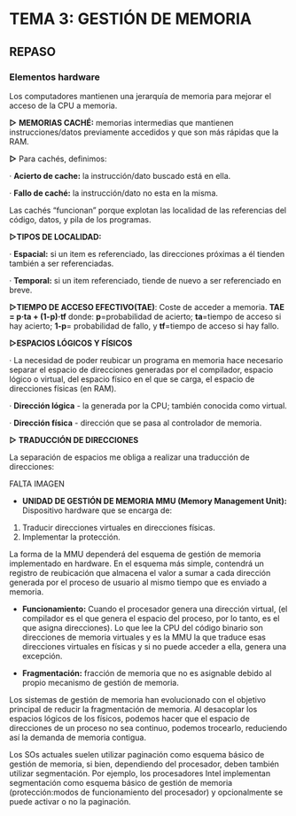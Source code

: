 # TEMA 3: GESTIÓN DE MEMORIA
## REPASO
### Elementos hardware
Los computadores mantienen una jerarquía de memoria
para mejorar el acceso de la CPU a memoria.

**▷** **MEMORIAS CACHÉ:**
memorias intermedias que mantienen instrucciones/datos
previamente accedidos y que son más rápidas que la RAM.

**▷** Para cachés, definimos:

 · **Acierto de cache:** la instrucción/dato buscado está en ella. 
 
 · **Fallo de caché:** la instrucción/dato no esta en la misma.
 
 
 
 Las cachés “funcionan” porque explotan las localidad de las
referencias del código, datos, y pila de los programas.

**▷TIPOS DE LOCALIDAD:**

 · **Espacial:** si un item es referenciado, las direcciones
próximas a él tienden también a ser referenciadas.

 · **Temporal:** si un item referenciado, tiende de nuevo a ser
referenciado en breve.

**▷TIEMPO DE ACCESO EFECTIVO(TAE)**: Coste de acceder a memoria.
**TAE = p·ta + (1-p)·tf**   donde: **p**=probabilidad de acierto; **ta**=tiempo de acceso si
hay acierto;  **1-p**= probabilidad de fallo, y **tf**=tiempo de
acceso si hay fallo.


**▷ESPACIOS LÓGICOS Y FÍSICOS**

· La necesidad de poder reubicar un programa en
memoria hace necesario separar el espacio de
direcciones generadas por el compilador, espacio
lógico o virtual, del espacio físico en el que se
carga, el espacio de direcciones físicas (en RAM).

· **Dirección lógica** - la generada por la CPU;
también conocida como virtual.

· **Dirección física** - dirección que se pasa al
controlador de memoria.

**▷ TRADUCCIÓN DE DIRECCIONES**

La separación de espacios me obliga a realizar una
traducción de direcciones:

FALTA IMAGEN

+ **UNIDAD DE GESTIÓN DE MEMORIA MMU (Memory Management Unit):**
 Dispositivo hardware que se encarga de: 
 1. Traducir direcciones virtuales en direcciones físicas.
 2. Implementar la protección.
 
La forma de la MMU dependerá del esquema de gestión
de memoria implementado en hardware. En el esquema
más simple, contendrá un registro de reubicación que
almacena el valor a sumar a cada dirección generada por
el proceso de usuario al mismo tiempo que es enviado a
memoria.

  - **Funcionamiento:**
           Cuando el procesador genera una dirección virtual, (el compilador es el que genera el espacio
           del proceso, por lo tanto, es el que asigna direcciones). Lo que lee la CPU del código binario son
           direcciones de memoria virtuales y es la MMU la que traduce esas direcciones virtuales en físicas y si no
           puede acceder a ella, genera una excepción.
           
   - **Fragmentación:**  fracción de memoria que no es asignable debido al propio mecanismo de gestión de memoria.
   
   Los sistemas de gestión de memoria han evolucionado con el objetivo principal de reducir la fragmentación de memoria. Al desacoplar      los espacios lógicos de los físicos, podemos hacer que el espacio de direcciones de un proceso no sea continuo, podemos trocearlo,      reduciendo así la demanda de memoria contigua.
   
   Los SOs actuales suelen utilizar paginación como esquema básico de gestión de memoria, si bien, dependiendo del procesador,              deben también utilizar segmentación. Por ejemplo, los procesadores Intel implementan segmentación como esquema básico de                gestión de memoria (protección:modos de funcionamiento del procesador) y opcionalmente se puede activar o no la paginación.
   
